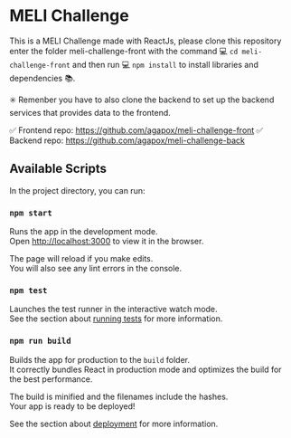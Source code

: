 # MELI Challenge

This is a MELI Challenge made with ReactJs, please clone this repository enter the folder meli-challenge-front with the command :computer: `cd meli-challenge-front` and then run :computer: `npm install` to install libraries and dependencies :books:.

:eight_spoked_asterisk: Remenber you have to also clone the backend to set up the backend services that provides data to the frontend.

:white_check_mark: Frontend repo: https://github.com/agapox/meli-challenge-front
:white_check_mark: Backend repo: https://github.com/agapox/meli-challenge-back

## Available Scripts

In the project directory, you can run:

### `npm start`

Runs the app in the development mode.\
Open [http://localhost:3000](http://localhost:3000) to view it in the browser.

The page will reload if you make edits.\
You will also see any lint errors in the console.

### `npm test`

Launches the test runner in the interactive watch mode.\
See the section about [running tests](https://facebook.github.io/create-react-app/docs/running-tests) for more information.

### `npm run build`

Builds the app for production to the `build` folder.\
It correctly bundles React in production mode and optimizes the build for the best performance.

The build is minified and the filenames include the hashes.\
Your app is ready to be deployed!

See the section about [deployment](https://facebook.github.io/create-react-app/docs/deployment) for more information.
